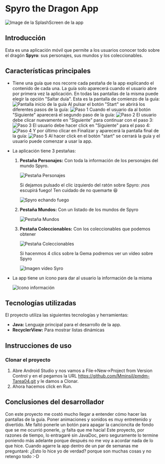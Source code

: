 # Spyro the Dragon App

![Image de la SplashScreen de la app](https://github.com/Mminsil/pmdm-Tarea04/blob/master/Captura%20de%20pantalla%202025-03-03%20231649.png?raw=true "SplashScreen de la App")


## Introducción
Esta es una aplicación móvil que permite a los usuarios conocer todo sobre el dragón **Spyro**: sus personajes, sus mundos y los coleccionables.


## Características principales

- Tiene una guía que nos recorre cada pestaña de la app explicando el contenido de cada una. La guía solo aparecerá cuando el usuario abre por primera vez la aplicación. En todas las pantallas de la misma puede elegir la opción "Saltar duía".
  Esta es la pantalla de comienzo de la guía:
  ![Pantalla inicio de la guía](https://github.com/Mminsil/pmdm-Tarea04/blob/master/Captura%20de%20pantalla%202025-03-03%20231834.png?raw=true "Pantalla de inicio de la guía")
  Al pulsar el botón "Start" se abrirá los diferentes pasos de la guía:
  ![Paso 1](https://github.com/Mminsil/pmdm-Tarea04/blob/master/Captura%20de%20pantalla%202025-03-03%20231844.png?raw=true "Paso 1 de la guía")
  Cuando el usuario da al botón "Siguiente" aparecerá el segundo paso de la guía:
   ![Paso 2](https://github.com/Mminsil/pmdm-Tarea04/blob/master/Captura%20de%20pantalla%202025-03-03%20231854.png?raw=true "Paso 2 de la guía")
  El usuario debe clicar nuevamente en "Siguiente" para continuar con el paso 3:
  ![Paso 3](https://github.com/Mminsil/pmdm-Tarea04/blob/master/Captura%20de%20pantalla%202025-03-03%20231902.png?raw=true "Paso 3 de la guía")
  El usuario debe hacer click en "Siguiente" para el paso 4:
  ![Paso 4](https://github.com/Mminsil/pmdm-Tarea04/blob/master/Captura%20de%20pantalla%202025-03-03%20231910.png?raw=true "Paso 4 de la guía")
  Y por último clicar en Finalizar y aparecerá la pantalla final de la guía:
   ![Paso 5](https://github.com/Mminsil/pmdm-Tarea04/blob/master/Captura%20de%20pantalla%202025-03-03%20231921.png?raw=true "Paso 5 de la guía")
  Al hacer click en el botón "start" se cerrará la guía y el usuario puede comenzar a usar la app.
  
- La aplicación tiene 3 pestañas:
  1. **Pestaña Personajes:** Con toda la información de los personajes del mundo Spyro.
   
     ![Pestaña Personajes](https://github.com/Mminsil/pmdm-Tarea04/blob/master/Captura%20de%20pantalla%202025-03-03%20231725.png?raw=true "Pestaña Personajes")
     
     Si dejamos pulsado el clic izquierdo del ratón sobre Spyro: ¡nos escupirá fuego! Ten cuidado de no quemarte 😆
     
     ![Spyro echando fuego](https://github.com/Mminsil/pmdm-Tarea04/blob/master/Captura%20de%20pantalla%202025-03-03%20231725.png?raw=true "Spyro echando fuego")
     
  2. **Pestaña Mundos:** Con un listado de los mundos de Spyro
     
     ![Pestaña Mundos](https://github.com/Mminsil/pmdm-Tarea04/blob/master/Captura%20de%20pantalla%202025-03-03%20231705.png?raw=true "Pestaña Mundos")
     
  3. **Pestaña Coleccionables:** Con los coleccionables que podemos obtener
     
     ![Pestaña Coleccionables](https://github.com/Mminsil/pmdm-Tarea04/blob/master/Captura%20de%20pantalla%202025-03-03%20231712.png?raw=true "Pestaña Coleccionables")
     
     Si hacenmos 4 clics sobre la Gema podremos ver un vídeo sobre Spyro
     
     ![Imagen vídeo Syro](https://github.com/Mminsil/pmdm-Tarea04/blob/master/Captura%20de%20pantalla%202025-03-03%20231939.png?raw=true "Imagen vídeo Syro")
     
- La app tiene un ícono para dar al usuario la información de la misma
  
  ![Icono información](https://github.com/Mminsil/pmdm-Tarea04/blob/master/Captura%20de%20pantalla%202025-03-03%20231734.png?raw=true "Icono información de la app")
 

## Tecnologías utilizadas
El proyecto utiliza las siguientes tecnologías y herramientas:

- **Java:** Lenguaje principal para el desarrollo de la app.
- **RecyclerView:** Para mostrar listas dinámicas 

## Instrucciones de uso
### Clonar el proyecto
1. Abre Android Studio y nos vamos a File->New->Project from Version Control y en el pegamos la URL https://github.com/Mminsil/pmdm-Tarea04.git y le damos a Clonar.
2. Ahora hacemos click en Run.

## Conclusiones del desarrollador
Con este proyecto me costó mucho llegar a entender cómo hacer las pantallas de la guía. Poner animaciones y sonidos es muy entretenido y divertido. Me faltó ponerle un botón para apagar la cancioncita de fondo que se me ocurrió ponerle, ¡y falta que me hacía! 
Este proyecto, por razones de tiempo, lo entragaré sin JavaDoc, pero seguramente lo termine poniendo más adelante porque después no me voy a acordar nada de lo que hice. Cuando agarre la app dentro de un par de semanas me preguntaré: ¿Esto lo hice yo de verdad? porque son muchas cosas y no retengo todo :-D
